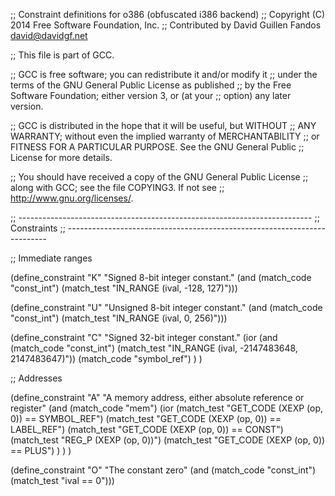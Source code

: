;; Constraint definitions for o386 (obfuscated i386 backend)
;; Copyright (C) 2014 Free Software Foundation, Inc.
;; Contributed by David Guillen Fandos <david@davidgf.net>

;; This file is part of GCC.

;; GCC is free software; you can redistribute it and/or modify it
;; under the terms of the GNU General Public License as published
;; by the Free Software Foundation; either version 3, or (at your
;; option) any later version.

;; GCC is distributed in the hope that it will be useful, but WITHOUT
;; ANY WARRANTY; without even the implied warranty of MERCHANTABILITY
;; or FITNESS FOR A PARTICULAR PURPOSE.  See the GNU General Public
;; License for more details.

;; You should have received a copy of the GNU General Public License
;; along with GCC; see the file COPYING3.  If not see
;; <http://www.gnu.org/licenses/>.

;; -------------------------------------------------------------------------
;; Constraints
;; -------------------------------------------------------------------------

;; Immediate ranges

(define_constraint "K"
  "Signed 8-bit integer constant."
  (and (match_code "const_int")
       (match_test "IN_RANGE (ival, -128, 127)")))

(define_constraint "U"
  "Unsigned 8-bit integer constant."
  (and (match_code "const_int")
       (match_test "IN_RANGE (ival, 0, 256)")))

(define_constraint "C"
  "Signed 32-bit integer constant."
  (ior
    (and (match_code "const_int")
         (match_test "IN_RANGE (ival, -2147483648, 2147483647)"))
    (match_code "symbol_ref")
  )
)

;; Addresses

(define_constraint "A"
    "A memory address, either absolute reference or register"
    (and (match_code "mem")
         (ior (match_test "GET_CODE (XEXP (op, 0)) == SYMBOL_REF")
              (match_test "GET_CODE (XEXP (op, 0)) == LABEL_REF")
              (match_test "GET_CODE (XEXP (op, 0)) == CONST")
              (match_test "REG_P (XEXP (op, 0))")
              (match_test "GET_CODE (XEXP (op, 0)) == PLUS")
         )
    )
)

(define_constraint "O"
  "The constant zero"
  (and (match_code "const_int")
       (match_test "ival == 0")))


